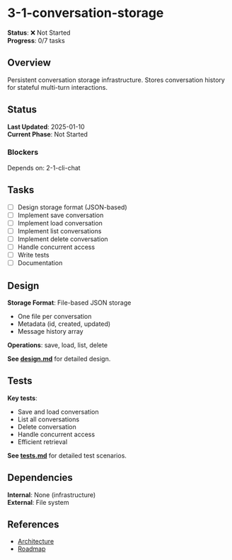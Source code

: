 # 3-1-conversation-storage

**Status**: ❌ Not Started  
**Progress**: 0/7 tasks

## Overview

Persistent conversation storage infrastructure. Stores conversation history for stateful multi-turn interactions.

## Status

**Last Updated**: 2025-01-10  
**Current Phase**: Not Started

### Blockers
Depends on: 2-1-cli-chat

## Tasks

- [ ] Design storage format (JSON-based)
- [ ] Implement save conversation
- [ ] Implement load conversation
- [ ] Implement list conversations
- [ ] Implement delete conversation
- [ ] Handle concurrent access
- [ ] Write tests
- [ ] Documentation

## Design

**Storage Format**: File-based JSON storage
- One file per conversation
- Metadata (id, created, updated)
- Message history array

**Operations**: save, load, list, delete

**See [design.md](./design.md)** for detailed design.

## Tests

**Key tests**:
- Save and load conversation
- List all conversations
- Delete conversation
- Handle concurrent access
- Efficient retrieval

**See [tests.md](./tests.md)** for detailed test scenarios.

## Dependencies

**Internal**: None (infrastructure)  
**External**: File system

## References

- [Architecture](../../architecture.md)
- [Roadmap](../../roadmap.md)
